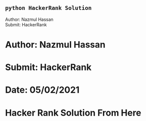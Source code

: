 ## `python HackerRank Solution`

Author: Nazmul Hassan\
Submit: HackerRank

# Author: Nazmul Hassan

# Submit: HackerRank

# Date: 05/02/2021

# Hacker Rank Solution From Here
